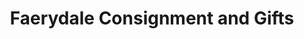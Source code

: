 ---
title: "Faerydale Consignment and Gifts"
url: /salem/faerydale-consignment-and-gifts/
shop: Gebrauchtwaren
---